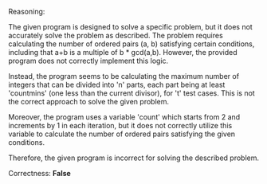 Reasoning:

The given program is designed to solve a specific problem, but it does not accurately solve the problem as described. The problem requires calculating the number of ordered pairs (a, b) satisfying certain conditions, including that a+b is a multiple of b * gcd(a,b). However, the provided program does not correctly implement this logic.

Instead, the program seems to be calculating the maximum number of integers that can be divided into 'n' parts, each part being at least 'countmins' (one less than the current divisor), for 't' test cases. This is not the correct approach to solve the given problem.

Moreover, the program uses a variable 'count' which starts from 2 and increments by 1 in each iteration, but it does not correctly utilize this variable to calculate the number of ordered pairs satisfying the given conditions.

Therefore, the given program is incorrect for solving the described problem.

Correctness: **False**